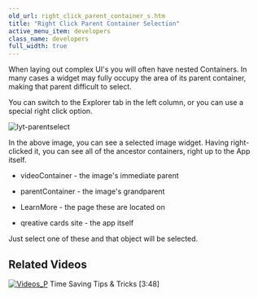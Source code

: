 ```yaml
---
old_url: right_click_parent_container_s.htm
title: "Right Click Parent Container Selection"
active_menu_item: developers
class_name: developers
full_width: true
---
```



When laying out complex UI's you will often have nested Containers. In many cases a widget may fully occupy the area of its parent container, making that parent difficult to select.

You can switch to the Explorer tab in the left column, or you can use a special right click option.

![lyt-parentselect](/img/docs/lyt-parentselect.zoom78.png)

In the above image, you can see a selected image widget. Having right-clicked it, you can see all of the ancestor containers, right up to the App itself.

 - videoContainer - the image's immediate parent

 - parentContainer - the image's grandparent

 - LearnMore - the page these are located on

 - qreative cards site - the app itself

Just select one of these and that object will be selected.

## Related Videos

[![Videos\_P](/img/docs/videos_p.png)](http://www.youtube.com/v/UZr8PcKxE_c?autoplay=1&hd=1&fs=1&showsearch=0&rel=0&) Time Saving Tips & Tricks [3:48]

